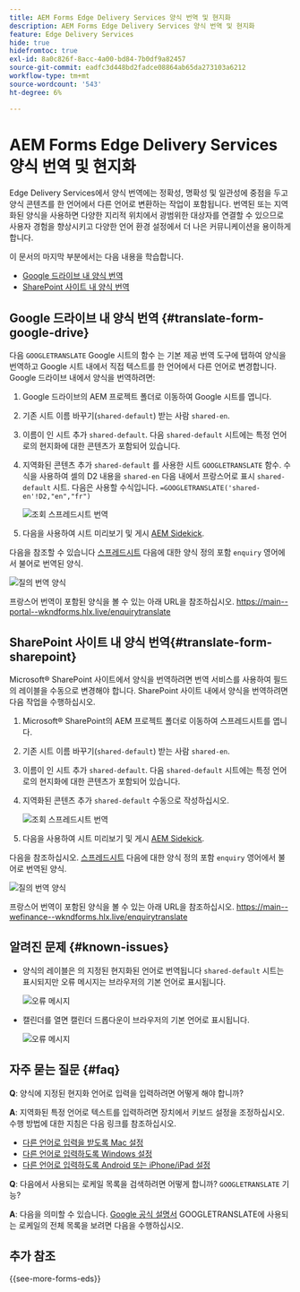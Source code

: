 ```yaml
---
title: AEM Forms Edge Delivery Services 양식 번역 및 현지화
description: AEM Forms Edge Delivery Services 양식 번역 및 현지화
feature: Edge Delivery Services
hide: true
hidefromtoc: true
exl-id: 8a0c826f-8acc-4a00-bd84-7b0df9a82457
source-git-commit: eadfc3d448bd2fadce08864ab65da273103a6212
workflow-type: tm+mt
source-wordcount: '543'
ht-degree: 6%

---
```



# AEM Forms Edge Delivery Services 양식 번역 및 현지화

Edge Delivery Services에서 양식 번역에는 정확성, 명확성 및 일관성에 중점을 두고 양식 콘텐츠를 한 언어에서 다른 언어로 변환하는 작업이 포함됩니다. 번역된 또는 지역화된 양식을 사용하면 다양한 지리적 위치에서 광범위한 대상자를 연결할 수 있으므로 사용자 경험을 향상시키고 다양한 언어 환경 설정에서 더 나은 커뮤니케이션을 용이하게 합니다.


이 문서의 마지막 부분에서는 다음 내용을 학습합니다.

* [Google 드라이브 내 양식 번역](#translate-form-google-drive)
* [SharePoint 사이트 내 양식 번역](#translate-form-sharepoint)

## Google 드라이브 내 양식 번역 {#translate-form-google-drive}

다음 `GOOGLETRANSLATE` Google 시트의 함수 는 기본 제공 번역 도구에 탭하여 양식을 번역하고 Google 시트 내에서 직접 텍스트를 한 언어에서 다른 언어로 변경합니다. Google 드라이브 내에서 양식을 번역하려면:

1. Google 드라이브의 AEM 프로젝트 폴더로 이동하여 Google 시트를 엽니다.
2. 기존 시트 이름 바꾸기(`shared-default`) 받는 사람 `shared-en`.
3. 이름이 인 시트 추가 `shared-default`. 다음 `shared-default` 시트에는 특정 언어로의 현지화에 대한 콘텐츠가 포함되어 있습니다.
4. 지역화된 콘텐츠 추가 `shared-default` 를 사용한 시트 `GOOGLETRANSLATE` 함수.
수식을 사용하여 셀의 D2 내용을 `shared-en` 다음 내에서 프랑스어로 표시 `shared-default` 시트. 다음은 사용할 수식입니다.
   `=GOOGLETRANSLATE('shared-en'!D2,"en","fr")`

   ![조회 스프레드시트 번역](/help/forms/assets/translate-enquiry-spreadsheet.png)

5. 다음을 사용하여 시트 미리보기 및 게시 [AEM Sidekick](https://www.aem.live/developer/tutorial#preview-and-publish-your-content).

다음을 참조할 수 있습니다 [스프레드시트](/help/forms/assets/enquirytranslate.xlsx) 다음에 대한 양식 정의 포함 `enquiry` 영어에서 불어로 번역된 양식.

![질의 번역 양식](/help/forms/assets/translate-form-french.png)

프랑스어 번역이 포함된 양식을 볼 수 있는 아래 URL을 참조하십시오. https://main--portal--wkndforms.hlx.live/enquirytranslate

## SharePoint 사이트 내 양식 번역{#translate-form-sharepoint}

Microsoft® SharePoint 사이트에서 양식을 번역하려면 번역 서비스를 사용하여 필드의 레이블을 수동으로 변경해야 합니다. SharePoint 사이트 내에서 양식을 번역하려면 다음 작업을 수행하십시오.

1. Microsoft® SharePoint의 AEM 프로젝트 폴더로 이동하여 스프레드시트를 엽니다.
2. 기존 시트 이름 바꾸기(`shared-default`) 받는 사람 `shared-en`.
3. 이름이 인 시트 추가 `shared-default`. 다음 `shared-default` 시트에는 특정 언어로의 현지화에 대한 콘텐츠가 포함되어 있습니다.
4. 지역화된 콘텐츠 추가 `shared-default` 수동으로 작성하십시오.

   ![조회 스프레드시트 번역](/help/forms/assets/translate-enquiry-sp-spreadsheet.png)

5. 다음을 사용하여 시트 미리보기 및 게시 [AEM Sidekick](https://www.aem.live/developer/tutorial#preview-and-publish-your-content).

다음을 참조하십시오. [스프레드시트](/help/forms/assets/enquirytranslate-sp.xlsx) 다음에 대한 양식 정의 포함 `enquiry` 영어에서 불어로 번역된 양식.

![질의 번역 양식](/help/forms/assets/translate-form-french.png)

프랑스어 번역이 포함된 양식을 볼 수 있는 아래 URL을 참조하십시오. https://main--wefinance--wkndforms.hlx.live/enquirytranslate

## 알려진 문제 {#known-issues}

* 양식의 레이블은 의 지정된 현지화된 언어로 번역됩니다 `shared-default` 시트는 표시되지만 오류 메시지는 브라우저의 기본 언어로 표시됩니다.

  ![오류 메시지](/help/forms/assets/translate-error-message.png)

* 캘린더를 열면 캘린더 드롭다운이 브라우저의 기본 언어로 표시됩니다.

  ![오류 메시지](/help/forms/assets/translate-calender-display.png)


## 자주 묻는 질문 {#faq}

**Q**: 양식에 지정된 현지화 언어로 입력을 입력하려면 어떻게 해야 합니까?

**A**: 지역화된 특정 언어로 텍스트를 입력하려면 장치에서 키보드 설정을 조정하십시오. 수행 방법에 대한 지침은 다음 링크를 참조하십시오.

* [다른 언어로 입력을 받도록 Mac 설정](https://support.apple.com/en-in/guide/mac-help/mchlp1406/mac)
* [다른 언어로 입력하도록 Windows 설정](https://support.microsoft.com/en-us/windows/manage-the-input-and-display-language-settings-in-windows-12a10cb4-8626-9b77-0ccb-5013e0c7c7a2#:~:text=Select%20the%20Start%20%3E%20Settings%20%3E%20Time,you%20want%2C%20then%20select%20Options)
* [다른 언어로 입력하도록 Android 또는 iPhone/iPad 설정](https://support.google.com/gboard/answer/7068494?hl=en&amp;co=GENIE.Platform%3DAndroid)


**Q**: 다음에서 사용되는 로케일 목록을 검색하려면 어떻게 합니까? `GOOGLETRANSLATE` 기능?

**A**: 다음을 의미할 수 있습니다. [Google 공식 설명서](https://cloud.google.com/translate/docs/languages) GOOGLETRANSLATE에 사용되는 로케일의 전체 목록을 보려면 다음을 수행하십시오.

## 추가 참조

{{see-more-forms-eds}}

